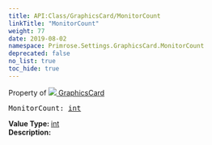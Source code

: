 ```yaml
---
title: API:Class/GraphicsCard/MonitorCount
linkTitle: "MonitorCount"
weight: 77
date: 2019-08-02
namespace: Primrose.Settings.GraphicsCard.MonitorCount
deprecated: false
no_list: true
toc_hide: true
---
```

Property of <a href="/docs/api-reference/Class/GraphicsCard"><img src="/icons/silk/default.png"/>&nbsp;GraphicsCard</a>
<pre class="method-declaration">
MonitorCount: <a class="type" href="/docs/api-reference/System/Primitives#int32">int</a></pre>
<b>Value Type: </b>
<a class="type" href="/docs/api-reference/System/Primitives#int32">int</a>
<br/>
<b>Description: </b>